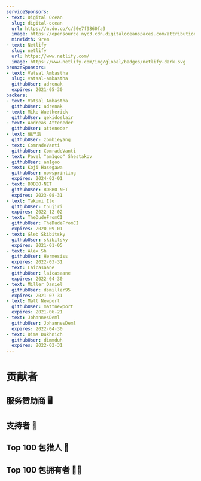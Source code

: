 ```yaml
---
serviceSponsors:
- text: Digital Ocean
  slug: digital-ocean
  url: https://m.do.co/c/50e7f9860fa9
  image: https://opensource.nyc3.cdn.digitaloceanspaces.com/attribution/assets/SVG/DO_Logo_horizontal_blue.svg
  minWidth: 9rem
- text: Netlify
  slug: netlify
  url: https://www.netlify.com/
  image: https://www.netlify.com/img/global/badges/netlify-dark.svg
bronzeSponsors:
- text: Vatsal Ambastha
  slug: vatsal-ambastha
  githubUser: adrenak
  expires: 2021-05-30
backers:
- text: Vatsal Ambastha
  githubUser: adrenak
- text: Mike Wuetherick
  githubUser: gekidoslair
- text: Andreas Atteneder
  githubUser: atteneder
- text: 僵尸浩
  githubUser: zombieyang
- text: ComradeVanti
  githubUser: ComradeVanti
- text: Pavel "am1goo" Shestakov
  githubUser: am1goo
- text: Koji Hasegawa
  githubUser: nowsprinting
  expires: 2024-02-01
- text: BOBBO-NET
  githubUser: BOBBO-NET
  expires: 2023-08-31
- text: Takumi Ito
  githubUser: t5ujiri
  expires: 2022-12-02
- text: TheDudeFromCI
  githubUser: TheDudeFromCI
  expires: 2020-09-01
- text: Gleb Skibitsky
  githubUser: skibitsky
  expires: 2021-01-05
- text: Alex Sh
  githubUser: Hermesiss
  expires: 2022-03-31
- text: Laicasaane
  githubUser: laicasaane
  expires: 2022-04-30
- text: Miller Daniel
  githubUser: dsmiller95
  expires: 2021-07-31
- text: Matt Newport
  githubUser: mattnewport
  expires: 2021-06-21
- text: JohannesDeml
  githubUser: JohannesDeml
  expires: 2022-04-30
- text: Dima Dukhnich
  githubUser: dimmduh
  expires: 2022-02-31
---
```

# 贡献者

## 服务赞助商 🖥️

<SponsorList level="service" :items="$page.frontmatter.serviceSponsors" />

<!-- ## 铜级赞助商 🥉

<SponsorList level="bronze" :items="$page.frontmatter.bronzeSponsors" /> -->

## 支持者 🙏

<SponsorList level="backer" :items="$page.frontmatter.backers" />

## Top 100 包猎人 🔎

<SponsorList level="hunters" :items="$page.frontmatter.hunters" />

## Top 100 包拥有者 🐱‍💻

<SponsorList level="owners" :items="$page.frontmatter.owners" />
